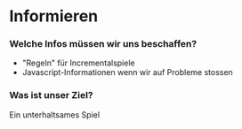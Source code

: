 # Informieren

### Welche Infos müssen wir uns beschaffen?

- "Regeln" für Incrementalspiele
- Javascript-Informationen wenn wir auf Probleme stossen

### Was ist unser Ziel?

Ein unterhaltsames Spiel